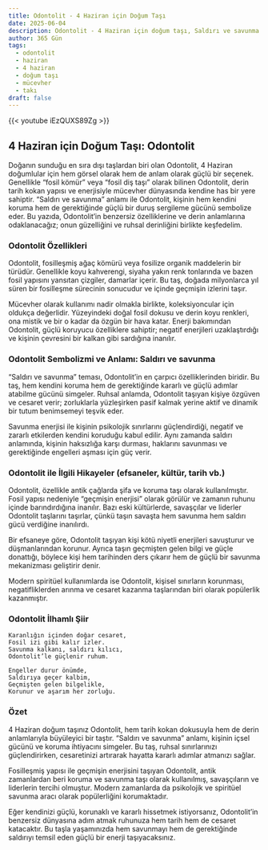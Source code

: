 ```yaml
---
title: Odontolit - 4 Haziran için Doğum Taşı
date: 2025-06-04
description: Odontolit - 4 Haziran için doğum taşı, Saldırı ve savunma sembolü. Bu özel taşın derin anlamını öğrenin.
author: 365 Gün
tags:
  - odontolit
  - haziran
  - 4 haziran
  - doğum taşı
  - mücevher
  - takı
draft: false
---
```


{{< youtube iEzQUXS89Zg >}}


## 4 Haziran için Doğum Taşı: Odontolit

Doğanın sunduğu en sıra dışı taşlardan biri olan Odontolit, 4 Haziran doğumlular için hem görsel olarak hem de anlam olarak güçlü bir seçenek. Genellikle “fosil kömür” veya “fosil diş taşı” olarak bilinen Odontolit, derin tarih kokan yapısı ve enerjisiyle mücevher dünyasında kendine has bir yere sahiptir. “Saldırı ve savunma” anlamı ile Odontolit, kişinin hem kendini koruma hem de gerektiğinde güçlü bir duruş sergileme gücünü sembolize eder. Bu yazıda, Odontolit’in benzersiz özelliklerine ve derin anlamlarına odaklanacağız; onun güzelliğini ve ruhsal derinliğini birlikte keşfedelim.

### Odontolit Özellikleri

Odontolit, fosilleşmiş ağaç kömürü veya fosilize organik maddelerin bir türüdür. Genellikle koyu kahverengi, siyaha yakın renk tonlarında ve bazen fosil yapısını yansıtan çizgiler, damarlar içerir. Bu taş, doğada milyonlarca yıl süren bir fosilleşme sürecinin sonucudur ve içinde geçmişin izlerini taşır.

Mücevher olarak kullanımı nadir olmakla birlikte, koleksiyoncular için oldukça değerlidir. Yüzeyindeki doğal fosil dokusu ve derin koyu renkleri, ona mistik ve bir o kadar da özgün bir hava katar. Enerji bakımından Odontolit, güçlü koruyucu özelliklere sahiptir; negatif enerjileri uzaklaştırdığı ve kişinin çevresini bir kalkan gibi sardığına inanılır.

### Odontolit Sembolizmi ve Anlamı: Saldırı ve savunma

“Saldırı ve savunma” teması, Odontolit’in en çarpıcı özelliklerinden biridir. Bu taş, hem kendini koruma hem de gerektiğinde kararlı ve güçlü adımlar atabilme gücünü simgeler. Ruhsal anlamda, Odontolit taşıyan kişiye özgüven ve cesaret verir; zorluklarla yüzleşirken pasif kalmak yerine aktif ve dinamik bir tutum benimsemeyi teşvik eder.

Savunma enerjisi ile kişinin psikolojik sınırlarını güçlendirdiği, negatif ve zararlı etkilerden kendini koruduğu kabul edilir. Aynı zamanda saldırı anlamında, kişinin haksızlığa karşı durması, haklarını savunması ve gerektiğinde engelleri aşması için güç verir.

### Odontolit ile İlgili Hikayeler (efsaneler, kültür, tarih vb.)

Odontolit, özellikle antik çağlarda şifa ve koruma taşı olarak kullanılmıştır. Fosil yapısı nedeniyle “geçmişin enerjisi” olarak görülür ve zamanın ruhunu içinde barındırdığına inanılır. Bazı eski kültürlerde, savaşçılar ve liderler Odontolit taşlarını taşırlar, çünkü taşın savaşta hem savunma hem saldırı gücü verdiğine inanılırdı.

Bir efsaneye göre, Odontolit taşıyan kişi kötü niyetli enerjileri savuşturur ve düşmanlarından korunur. Ayrıca taşın geçmişten gelen bilgi ve güçle donattığı, böylece kişi hem tarihinden ders çıkarır hem de güçlü bir savunma mekanizması geliştirir denir.

Modern spiritüel kullanımlarda ise Odontolit, kişisel sınırların korunması, negatifliklerden arınma ve cesaret kazanma taşlarından biri olarak popülerlik kazanmıştır.

### Odontolit İlhamlı Şiir

```
Karanlığın içinden doğar cesaret,
Fosil izi gibi kalır izler.
Savunma kalkanı, saldırı kılıcı,
Odontolit’le güçlenir ruhum.

Engeller durur önümde,
Saldırıya geçer kalbim,
Geçmişten gelen bilgelikle,
Korunur ve aşarım her zorluğu.
```

### Özet

4 Haziran doğum taşınız Odontolit, hem tarih kokan dokusuyla hem de derin anlamlarıyla büyüleyici bir taştır. “Saldırı ve savunma” anlamı, kişinin içsel gücünü ve koruma ihtiyacını simgeler. Bu taş, ruhsal sınırlarınızı güçlendirirken, cesaretinizi artırarak hayatta kararlı adımlar atmanızı sağlar.

Fosilleşmiş yapısı ile geçmişin enerjisini taşıyan Odontolit, antik zamanlardan beri koruma ve savunma taşı olarak kullanılmış, savaşçıların ve liderlerin tercihi olmuştur. Modern zamanlarda da psikolojik ve spiritüel savunma aracı olarak popülerliğini korumaktadır.

Eğer kendinizi güçlü, korunaklı ve kararlı hissetmek istiyorsanız, Odontolit’in benzersiz dünyasına adım atmak ruhunuza hem tarih hem de cesaret katacaktır. Bu taşla yaşamınızda hem savunmayı hem de gerektiğinde saldırıyı temsil eden güçlü bir enerji taşıyacaksınız.